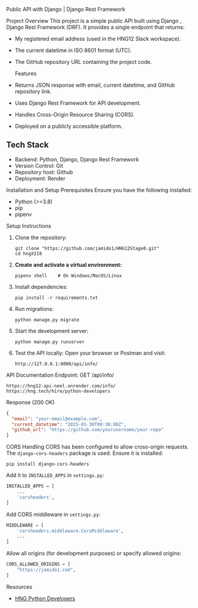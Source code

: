  Public API with Django | Django Rest Framework

 Project Overview
This project is a simple public API built using Django , Django Rest Framework (DRF). It provides a single endpoint that returns:
- My registered email address (used in the HNG12 Slack workspace).
- The current datetime in ISO 8601 format (UTC).
- The GitHub repository URL containing the project code.

  Features
- Returns JSON response with email, current datetime, and GitHub repository link.
- Uses Django Rest Framework for API development.
- Handles Cross-Origin Resource Sharing (CORS).
- Deployed on a publicly accessible platform.

## Tech Stack
- Backend: Python, Django, Django Rest Framework
- Version Control: Git
- Repository host: Github
- Deployment: Render

Installation and Setup
Prerequisites
Ensure you have the following installed:
- Python (>=3.8)
- pip
- pipenv

 Setup Instructions
1. Clone the repository:
   ```
   git clone "https://github.com/jamido1/HNG12Stage0.git"
   cd hngXII0
   ```
   
2. **Create and activate a virtual environment:**
   ```
   pipenv shell    # On Windows/MacOS/Linux
   ```
3. Install dependencies:
   ```
   pip install -r requirements.txt
   ```
4. Run migrations:
   ```
   python manage.py migrate
   ```
5. Start the development server:
   ```
   python manage.py runserver
   ```
6. Test the API locally:
   Open your browser or Postman and visit:
   ```
   http://127.0.0.1:8000/api/info/
   ```

 API Documentation
Endpoint:
GET /api/info/
```urls
https://hng12-api-neel.onrender.com/info/
https://hng.tech/hire/python-developers
```

Response (200 OK)
```json
{
  "email": "your-email@example.com",
  "current_datetime": "2025-01-30T09:30:00Z",
  "github_url": "https://github.com/yourusername/your-repo"
}
```

 CORS Handling
CORS has been configured to allow cross-origin requests. The `django-cors-headers` package is used.
Ensure it is installed:
```
pip install django-cors-headers
```
Add it to `INSTALLED_APPS` in `settings.py`:
```python
INSTALLED_APPS = [
    ...
    'corsheaders',
]
```
Add CORS middleware in `settings.py`:
```python
MIDDLEWARE = [
    'corsheaders.middleware.CorsMiddleware',
    ...
]
```
Allow all origins (for development purposes) or specify allowed origins:
```python
CORS_ALLOWED_ORIGINS = [
    "https://jamido1.com",
]
```
 Resources
- [HNG Python Developers](https://hng.tech/hire/python-developers)



